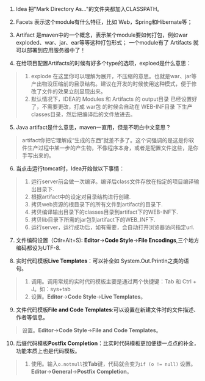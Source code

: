 1. Idea 把"Mark Directory As..."的文件夹都加入CLASSPATH。

2. Facets 表示这个module有什么特征，比如 Web，Spring和Hibernate等；

3. Artifact 是maven中的一个概念，表示某个module要如何打包，例如war exploded、war、jar、ear等等这种打包形式；
一个module有了 Artifacts 就可以部署到应用服务器中了！

4. 在给项目配置Artifacts的时候有好多个type的选项，exploed是什么意思：
> 1. explode 在这里你可以理解为展开，不压缩的意思。也就是war、jar等产出物没压缩前的目录结构。建议在开发的时候使用这种模式，便于修改了文件的效果立刻显现出来。  
> 2. 默认情况下，IDEA的 Modules 和 Artifacts 的 output目录 已经设置好了，不需要更改，打成 war包 的时候会自动在 WEB-INF目录 下生产 classes目录，然后把编译后的文件放进去。

5. Java artifact是什么意思，maven一直用，但是不明白中文意思？
> artifact你把它理解成“生成的东西”就差不多了。这个词强调的是这是你软件生产过程中某一步的产生物，不像程序本身，或者是配置文件这些，是你手写出来的。

6. 当点击运行tomcat时，Idea开始做以下事情：
> 1. 运行server前会做一次编译。编译后class文件存放在指定的项目编译输出目录下.
> 2. 根据artifact中的设定对目录结构进行创建.
> 3. 拷贝web资源的根目录下的所有文件到artifact的目录下.
> 4. 拷贝编译输出目录下的classes目录到artifact下的WEB-INF下.
> 5. 拷贝lib目录下所需的jar包到artifact下的WEB_INF下.
> 6. 运行server，运行成功后，如有需要，会自动打开浏览器访问指定url.

7. 文件编码设置（Ctlr+Alt+S): **Editor**->**Code Style**->**File Encodings**,三个地方编码都设为UTF-8.

8. 实时代码模板**Live Templates**：可以补全如 System.Out.Println之类的语句。
> 1. 调用。调用常规的实时代码模板主要是通过两个快捷键：Tab 和 Ctrl + J。如：sys+tab
> 2. 设置。**Editor**->**Code Style**->**Live Templates**。

9. 文件代码模板**File and Code Templates**:可以设置在新建文件时的文件描述、作者等信息。
> 设置。**Editor**->**Code Style**->**File and Code Templates**。

10. 后缀代码模板**Postfix Completion**：比实时代码模板更加便捷一点点的补全，功能本质上也是代码模板。
> 1. 使用。输入`o.notnull`按**Tab**键，代码就会变为`if (o != null)`
> 设置。**Editor**->**General**->**Postfix Completion**。
